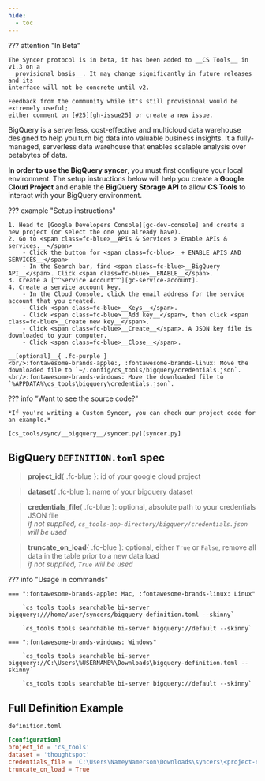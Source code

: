 ```yaml
---
hide:
  - toc
---
```


??? attention "In Beta"

    The Syncer protocol is in beta, it has been added to __CS Tools__ in v1.3 on a
    __provisional basis__. It may change significantly in future releases and its
    interface will not be concrete until v2.

    Feedback from the community while it's still provisional would be extremely useful;
    either comment on [#25][gh-issue25] or create a new issue.

BigQuery is a serverless, cost-effective and multicloud data warehouse designed to help you turn big data into valuable business insights. It a fully-managed, serverless data warehouse that enables scalable analysis over petabytes of data.

<span class=fc-coral>__In order to use the BigQuery syncer__</span>, you must first configure your local
environment. The setup instructions below will help you create a __Google Cloud Project__ and enable the __BigQuery Storage API__ to allow __CS Tools__ to interact with your BigQuery environment.

??? example "Setup instructions"

    1. Head to [Google Developers Console][gc-dev-console] and create a new project (or select the one you already have).
    2. Go to <span class=fc-blue>__APIs & Services > Enable APIs & services.__</span>
        - Click the button for <span class=fc-blue>__+ ENABLE APIS AND SERVICES__</span>
        - In the Search bar, find <span class=fc-blue>__BigQuery API__</span>. Click <span class=fc-blue>__ENABLE__</span>.
    3. Create a [^^Service Account^^][gc-service-account].
    4. Create a service account key.
        - In the Cloud Console, click the email address for the service account that you created.
        - Click <span class=fc-blue>__Keys__</span>.
        - Click <span class=fc-blue>__Add key__</span>, then click <span class=fc-blue>__Create new key__</span>.
        - Click <span class=fc-blue>__Create__</span>. A JSON key file is downloaded to your computer.
        - Click <span class=fc-blue>__Close__</span>.
    
    __[optional]__{ .fc-purple }
    <br/>:fontawesome-brands-apple:, :fontawesome-brands-linux: Move the downloaded file to `~/.config/cs_tools/bigquery/credentials.json`.
    <br/>:fontawesome-brands-windows: Move the downloaded file to `%APPDATA%\cs_tools\bigquery\credentials.json`.


??? info "Want to see the source code?"
    
    *If you're writing a Custom Syncer, you can check our project code for an example.*

    [cs_tools/sync/__bigquery__/syncer.py][syncer.py]


## BigQuery `DEFINITION.toml` spec

> __project_id__{ .fc-blue }: id of your google cloud project

> __dataset__{ .fc-blue }: name of your bigquery dataset

> __credentials_file__{ .fc-blue }: <span class=fc-coral>optional</span>, absolute path to your credentials JSON file
<br/>*if not supplied, `cs_tools-app-directory/bigquery/credentials.json` will be used*

> __truncate_on_load__{ .fc-blue }: <span class=fc-coral>optional</span>, either `True` or `False`, remove all data in the table prior to a new data load
<br/>*if not supplied, `True` will be used*


??? info "Usage in commands"

    === ":fontawesome-brands-apple: Mac, :fontawesome-brands-linux: Linux"

        `cs_tools tools searchable bi-server bigquery:///home/user/syncers/bigquery-definition.toml --skinny`

        `cs_tools tools searchable bi-server bigquery://default --skinny`

    === ":fontawesome-brands-windows: Windows"

        `cs_tools tools searchable bi-server bigquery://C:\Users\%USERNAME%\Downloads\bigquery-definition.toml --skinny`

        `cs_tools tools searchable bi-server bigquery://default --skinny`


## Full Definition Example

`definition.toml`
```toml
[configuration]
project_id = 'cs_tools'
dataset = 'thoughtspot'
credentials_file = 'C:\Users\NameyNamerson\Downloads\syncers\<project-name>.json'
truncate_on_load = True
```

[gh-issue25]: https://github.com/thoughtspot/cs_tools/issues/25
[syncer.py]: https://github.com/thoughtspot/cs_tools/blob/master/cs_tools/sync/gsheets/syncer.py
[gc-dev-console]: https://console.cloud.google.com/apis/dashboard
[gc-service-account]: https://cloud.google.com/docs/authentication/getting-started#creating_a_service_account
